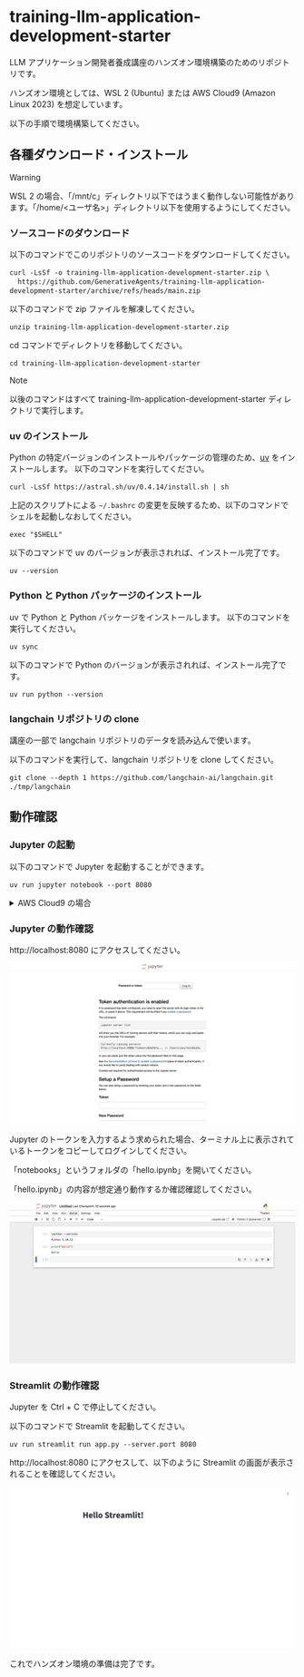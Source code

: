 # training-llm-application-development-starter

LLM アプリケーション開発者養成講座のハンズオン環境構築のためのリポジトリです。

ハンズオン環境としては、WSL 2 (Ubuntu) または AWS Cloud9 (Amazon Linux 2023) を想定しています。

以下の手順で環境構築してください。

## 各種ダウンロード・インストール

> [!WARNING]
> WSL 2 の場合、「/mnt/c」ディレクトリ以下ではうまく動作しない可能性があります。「/home/<ユーザ名>」ディレクトリ以下を使用するようにしてください。

### ソースコードのダウンロード

以下のコマンドでこのリポジトリのソースコードをダウンロードしてください。

```console
curl -LsSf -o training-llm-application-development-starter.zip \
  https://github.com/GenerativeAgents/training-llm-application-development-starter/archive/refs/heads/main.zip
```

以下のコマンドで zip ファイルを解凍してください。

```console
unzip training-llm-application-development-starter.zip
```

cd コマンドでディレクトリを移動してください。

```console
cd training-llm-application-development-starter
```

> [!NOTE]
> 以後のコマンドはすべて training-llm-application-development-starter ディレクトリで実行します。

### uv のインストール

Python の特定バージョンのインストールやパッケージの管理のため、[uv](https://github.com/astral-sh/uv) をインストールします。
以下のコマンドを実行してください。

```console
curl -LsSf https://astral.sh/uv/0.4.14/install.sh | sh
```

上記のスクリプトによる `~/.bashrc` の変更を反映するため、以下のコマンドでシェルを起動しなおしてください。

```console
exec "$SHELL"
```

以下のコマンドで uv のバージョンが表示されれば、インストール完了です。

```console
uv --version
```

### Python と Python パッケージのインストール

uv で Python と Python パッケージをインストールします。
以下のコマンドを実行してください。

```console
uv sync
```

以下のコマンドで Python のバージョンが表示されれば、インストール完了です。

```console
uv run python --version
```

### langchain リポジトリの clone

講座の一部で langchain リポジトリのデータを読み込んで使います。

以下のコマンドを実行して、langchain リポジトリを clone してください。

```console
git clone --depth 1 https://github.com/langchain-ai/langchain.git ./tmp/langchain
```

## 動作確認

### Jupyter の起動

以下のコマンドで Jupyter を起動することができます。

```console
uv run jupyter notebook --port 8080
```

<details>

<summary>AWS Cloud9 の場合</summary>

AWS Cloud9 の場合は、上記のコマンドの代わりに以下のコマンドを実行してください。

```console
uv run jupyter notebook --ip 0.0.0.0 --port 8080 --no-browser
```

Cloud9 上部の「Preview」>「Preview Running Application」をクリックしてください。

![](./docs/images/cloud9_preview_running_application.png)

Cloud9 の画面内のプレビューではうまく表示されないのは想定通りです。

![](./docs/images/cloud9_pop_out_into_new_window.png)

プレビューの右上のアイコン (Pop Out Into New Window) をクリックすると、ブラウザの別のタブでアクセスできます。

</details>

### Jupyter の動作確認

http://localhost:8080 にアクセスしてください。

![](./docs/images/jupyter_auth.png)

Jupyter のトークンを入力するよう求められた場合、ターミナル上に表示されているトークンをコピーしてログインしてください。

「notebooks」というフォルダの「hello.ipynb」を開いてください。

「hello.ipynb」の内容が想定通り動作するか確認確認してください。

![](./docs/images/jupyter_hello_world.png)

### Streamlit の動作確認

Jupyter を Ctrl + C で停止してください。

以下のコマンドで Streamlit を起動してください。

```console
uv run streamlit run app.py --server.port 8080
```

http://localhost:8080 にアクセスして、以下のように Streamlit の画面が表示されることを確認してください。

![](./docs/images/streamlit_hello_world.png)

これでハンズオン環境の準備は完了です。
